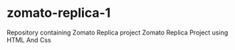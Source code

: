 # zomato-replica-1
Repository containing Zomato Replica project
Zomato Replica Project using HTML And Css
